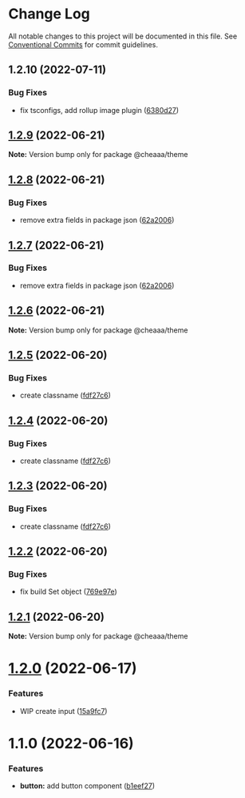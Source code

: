 # Change Log

All notable changes to this project will be documented in this file.
See [Conventional Commits](https://conventionalcommits.org) for commit guidelines.

## 1.2.10 (2022-07-11)


### Bug Fixes

* fix tsconfigs, add rollup image plugin ([6380d27](https://github.com/SergeyBondar93/liba/commit/6380d272ef79220e4644deeb1c1b3ac925a1658f))





## [1.2.9](https://github.com/SergeyBondar93/liba/compare/@cheaaa/theme@1.2.8...@cheaaa/theme@1.2.9) (2022-06-21)

**Note:** Version bump only for package @cheaaa/theme





## [1.2.8](https://github.com/SergeyBondar93/liba/compare/@cheaaa/theme@1.2.7...@cheaaa/theme@1.2.8) (2022-06-21)


### Bug Fixes

* remove extra fields in package json ([62a2006](https://github.com/SergeyBondar93/liba/commit/62a2006e8a5b0aa770dcbf9db71a5d45271788bd))





## [1.2.7](https://github.com/SergeyBondar93/liba/compare/@cheaaa/theme@1.2.6...@cheaaa/theme@1.2.7) (2022-06-21)


### Bug Fixes

* remove extra fields in package json ([62a2006](https://github.com/SergeyBondar93/liba/commit/62a2006e8a5b0aa770dcbf9db71a5d45271788bd))





## [1.2.6](https://github.com/SergeyBondar93/liba/compare/@cheaaa/theme@1.2.5...@cheaaa/theme@1.2.6) (2022-06-21)

**Note:** Version bump only for package @cheaaa/theme





## [1.2.5](https://github.com/SergeyBondar93/liba/compare/@cheaaa/theme@1.2.4...@cheaaa/theme@1.2.5) (2022-06-20)


### Bug Fixes

* create classname ([fdf27c6](https://github.com/SergeyBondar93/liba/commit/fdf27c63c7d1fa9d17c56b57591c8f5cc10b1ef2))





## [1.2.4](https://github.com/SergeyBondar93/liba/compare/@cheaaa/theme@1.2.3...@cheaaa/theme@1.2.4) (2022-06-20)


### Bug Fixes

* create classname ([fdf27c6](https://github.com/SergeyBondar93/liba/commit/fdf27c63c7d1fa9d17c56b57591c8f5cc10b1ef2))





## [1.2.3](https://github.com/SergeyBondar93/liba/compare/@cheaaa/theme@1.2.2...@cheaaa/theme@1.2.3) (2022-06-20)


### Bug Fixes

* create classname ([fdf27c6](https://github.com/SergeyBondar93/liba/commit/fdf27c63c7d1fa9d17c56b57591c8f5cc10b1ef2))





## [1.2.2](https://github.com/SergeyBondar93/liba/compare/@cheaaa/theme@1.2.1...@cheaaa/theme@1.2.2) (2022-06-20)


### Bug Fixes

* fix build Set object ([769e97e](https://github.com/SergeyBondar93/liba/commit/769e97e224c9fa7204e50531b5a7e0f548760f87))





## [1.2.1](https://github.com/SergeyBondar93/liba/compare/@cheaaa/theme@1.2.0...@cheaaa/theme@1.2.1) (2022-06-20)

**Note:** Version bump only for package @cheaaa/theme





# [1.2.0](https://github.com/SergeyBondar93/liba/compare/@cheaaa/theme@1.1.0...@cheaaa/theme@1.2.0) (2022-06-17)


### Features

* WIP create input ([15a9fc7](https://github.com/SergeyBondar93/liba/commit/15a9fc77bc37dcf9e9d52397ce7beb1fb4f9565a))





# 1.1.0 (2022-06-16)


### Features

* **button:** add button component ([b1eef27](https://github.com/SergeyBondar93/liba/commit/b1eef2779a0e51cdfcf705aeb0edd464c08507ad))
